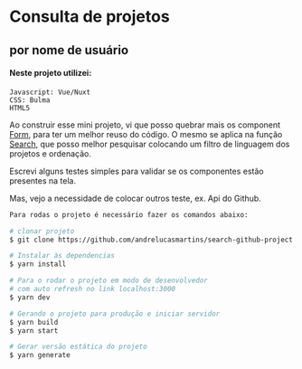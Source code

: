# Consulta de projetos 
## por nome de usuário
#### Neste projeto utilizei:

```language
Javascript: Vue/Nuxt
CSS: Bulma
HTML5
```
Ao construir esse mini projeto, vi que posso quebrar mais os component [Form](), para ter um melhor reuso do código.
O mesmo se aplica na função [Search](), que posso melhor pesquisar colocando um filtro de linguagem dos projetos  e ordenação.

Escrevi alguns testes simples para validar se os componentes estão presentes na tela.

Mas, vejo a necessidade de colocar outros teste, ex. Api do Github.

```bash
Para rodas o projeto é necessário fazer os comandos abaixo:

# clonar projeto
$ git clone https://github.com/andrelucasmartins/search-github-project.git

# Instalar às dependencias
$ yarn install

# Para o rodar o projeto em modo de desenvolvedor
# com auto refresh no link localhost:3000
$ yarn dev

# Gerando o projeto para produção e iniciar servidor 
$ yarn build
$ yarn start

# Gerar versão estática do projeto
$ yarn generate
```
